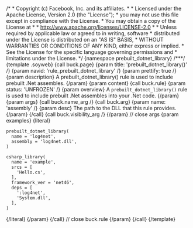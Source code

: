 /\* \* Copyright (c) Facebook, Inc. and its affiliates. \* \* Licensed
under the Apache License, Version 2.0 (the \"License\"); \* you may not
use this file except in compliance with the License. \* You may obtain a
copy of the License at \* \* http://www.apache.org/licenses/LICENSE-2.0
\* \* Unless required by applicable law or agreed to in writing,
software \* distributed under the License is distributed on an \"AS IS\"
BASIS, \* WITHOUT WARRANTIES OR CONDITIONS OF ANY KIND, either express
or implied. \* See the License for the specific language governing
permissions and \* limitations under the License. \*/ {namespace
prebuilt_dotnet_library} /\*\*\*/ {template .soyweb} {call buck.page}
{param title: \'prebuilt_dotnet_library()\' /} {param navid:
\'rule_prebuilt_dotnet_library\' /} {param prettify: true /} {param
description} A prebuilt_dotnet_library() rule is used to include
prebuilt .Net assembles. {/param} {param content} {call buck.rule}
{param status: \'UNFROZEN\' /} {param overview} A
`prebuilt_dotnet_library()` rule is used to include prebuilt .Net
assembles into your .Net code. {/param} {param args} {call buck.name_arg
/} {call buck.arg} {param name: \'assembly\' /} {param desc} The path to
the DLL that this rule provides. {/param} {/call} {call
buck.visibility_arg /} {/param} // close args {param examples} {literal}

``` {.prettyprint .lang-py}
prebuilt_dotnet_library(
  name = 'log4net',
  assembly = 'log4net.dll',
)

csharp_library(
  name = 'example',
  srcs = [
    'Hello.cs',
  ],
  framework_ver = 'net46',
  deps = [
    ':log4net',
    'System.dll',
  ],
)
```

{/literal} {/param} {/call} // close buck.rule {/param} {/call}
{/template}
